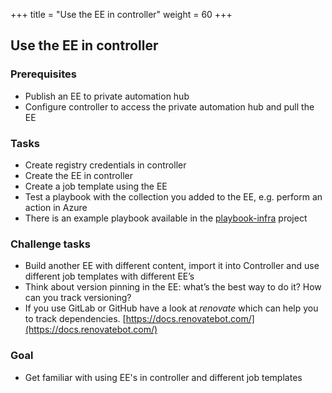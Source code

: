+++
title = "Use the EE in controller"
weight = 60
+++

## Use the EE in controller

### Prerequisites

* Publish an EE to private automation hub
* Configure controller to access the private automation hub and pull the EE

### Tasks

* Create registry credentials in controller
* Create the EE in controller
* Create a job template using the EE
* Test a playbook with the collection you added to the EE, e.g. perform an action in Azure
* There is an example playbook available in the [playbook-infra](https://github.com/ansible-learnfest/playbooks-infra) project

### Challenge tasks

* Build another EE with different content, import it into Controller and use different job templates with different EE’s
* Think about version pinning in the EE: what’s the best way to do it? How can you track versioning?
* If you use GitLab or GitHub have a look at _renovate_ which can help you to track dependencies. [https://docs.renovatebot.com/](https://docs.renovatebot.com/)

### Goal

* Get familiar with using EE's in controller and different job templates

